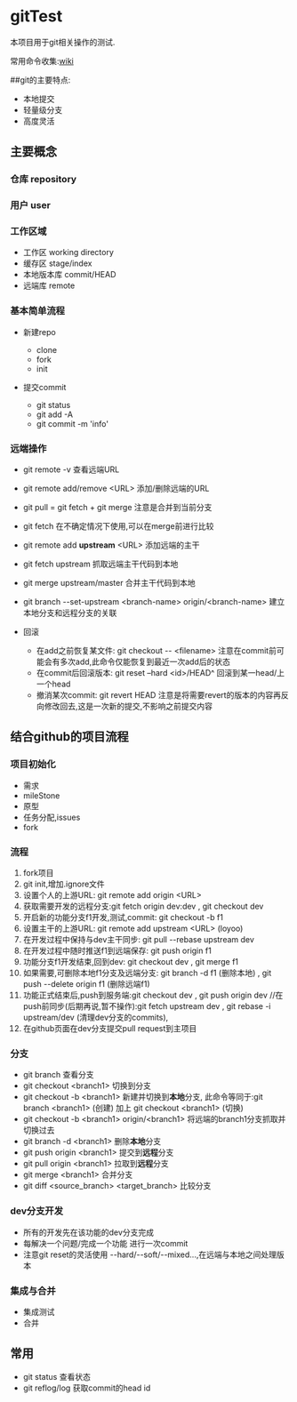 # gitTest
本项目用于git相关操作的测试.

常用命令收集:[wiki](https://github.com/loyoo/gitTest/wiki)

##git的主要特点:
* 本地提交
* 轻量级分支
* 高度灵活

## 主要概念
### 仓库 repository
### 用户 user
### 工作区域
* 工作区 working directory
* 缓存区 stage/index
* 本地版本库 commit/HEAD
* 远端库 remote

### 基本简单流程
* 新建repo
  * clone
  * fork
  * init

* 提交commit
  * git status
  * git add -A
  * git commit -m 'info'

### 远端操作
  * git remote -v 查看远端URL
  * git remote add/remove \<URL\> 添加/删除远端的URL
  * git pull = git fetch + git merge 注意是合并到当前分支
  * git fetch 在不确定情况下使用,可以在merge前进行比较
  * git remote add **upstream** \<URL\> 添加远端的主干
  * git fetch upstream 抓取远端主干代码到本地
  * git merge upstream/master 合并主干代码到本地
  * git branch --set-upstream \<branch-name\> origin/\<branch-name\> 建立本地分支和远程分支的关联

* 回滚
  * 在add之前恢复某文件: git checkout -- \<filename\>  注意在commit前可能会有多次add,此命令仅能恢复到最近一次add后的状态
  * 在commit后回滚版本: git reset –hard \<id\>/HEAD^  回滚到某一head/上一个head
  * 撤消某次commit: git revert HEAD 注意是将需要revert的版本的内容再反向修改回去,这是一次新的提交,不影响之前提交内容

## 结合github的项目流程
### 项目初始化
  * 需求
  * mileStone
  * 原型
  * 任务分配,issues
  * fork

### 流程
  1. fork项目
  2. git init,增加.ignore文件
  3. 设置个人的上游URL: git remote add origin \<URL\>
  4. 获取需要开发的远程分支:git fetch origin dev:dev , git checkout dev
  5. 开启新的功能分支f1开发,测试,commit: git checkout -b f1
  3. 设置主干的上游URL: git remote add upstream \<URL\> (loyoo)
  6. 在开发过程中保持与dev主干同步: git pull --rebase upstream dev
  7. 在开发过程中随时推送f1到远端保存: git push origin f1
  8. 功能分支f1开发结束,回到dev: git checkout dev , git merge f1
  8. 如果需要,可删除本地f1分支及远端分支:  git branch -d f1 (删除本地) , git push --delete origin f1 (删除远端f1)
  10. 功能正式结束后,push到服务端:git checkout dev , git push origin dev //在push前同步(后期再说,暂不操作):git fetch upstream dev , git rebase -i upstream/dev (清理dev分支的commits),
  11. 在github页面在dev分支提交pull request到主项目

### 分支
  * git branch 查看分支
  * git checkout \<branch1\> 切换到分支
  * git checkout -b \<branch1\> 新建并切换到**本地**分支, 此命令等同于:git branch \<branch1\> (创建) 加上 git checkout \<branch1\> (切换)
  * git checkout -b \<branch1\> origin/\<branch1\> 将远端的branch1分支抓取并切换过去
  * git branch -d \<branch1\> 删除**本地**分支
  * git push origin \<branch1\> 提交到**远程**分支
  * git pull origin \<branch1\> 拉取到**远程**分支
  * git merge \<branch1\> 合并分支
  * git diff \<source_branch\> \<target_branch\> 比较分支

### dev分支开发
  * 所有的开发先在该功能的dev分支完成
  * 每解决一个问题/完成一个功能 进行一次commit
  * 注意git reset的灵活使用 --hard/--soft/--mixed...,在远端与本地之间处理版本

### 集成与合并
  * 集成测试
  * 合并

## 常用
  * git status 查看状态
  * git reflog/log 获取commit的head id


